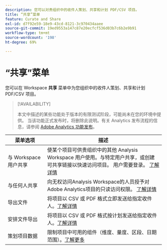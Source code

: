 ```yaml
---
description: 您可以对贵组织中的收件人策划、共享和计划 PDF/CSV 项目。
title: “共享”菜单
feature: Curate and Share
exl-id: d7f92e59-18e9-43cd-8121-3c970434aaee
source-git-commit: 19ed9553a147c87e20ecfcf536d03b7c6b2e9b91
workflow-type: tm+mt
source-wordcount: '198'
ht-degree: 69%

---
```


# “共享”菜单

您可以在 Workspace **共享** 菜单中为您组织中的收件人策划、共享和计划 PDF/CSV 项目。

>[!AVAILABILITY]
>
>本文中描述的某些功能处于版本的有限测试阶段，可能尚未在您的环境中提供。 当该功能正式发布时，将删除此说明。有关 Analytics 发布流程的信息，请参阅 [Adobe Analytics 功能发布](/help/release-notes/releases.md)。

| 菜单选项 | 描述 |
|---|---|
| 与 Workspace 用户共享 | 使某个项目可供贵组织中的其他 Analysis Workspace 用户使用。与特定用户共享，或创建可共享链接以快速访问项目。 用户需要登录。 [了解详情](/help/analysis-workspace/curate-share/share-projects.md) |
| 与任何人共享 | 向无权访问Analysis Workspace的人员授予对Adobe Analytics项目的只读访问权限。 [了解详情](/help/analysis-workspace/curate-share/share-projects.md) |
| 导出文件 | 将项目以 CSV 或 PDF 格式立即发送给指定收件人。[了解详情](/help/analysis-workspace/curate-share/t-schedule-report.md) |
| 安排文件导出 | 将项目以 CSV 或 PDF 格式按计划发送给指定收件人。[了解详情](/help/analysis-workspace/curate-share/t-schedule-report.md) |
| 策划项目数据 | 限制项目中可用的组件（维度、量度、区段、日期范围）。[了解更多](/help/analysis-workspace/curate-share/curate.md) |
